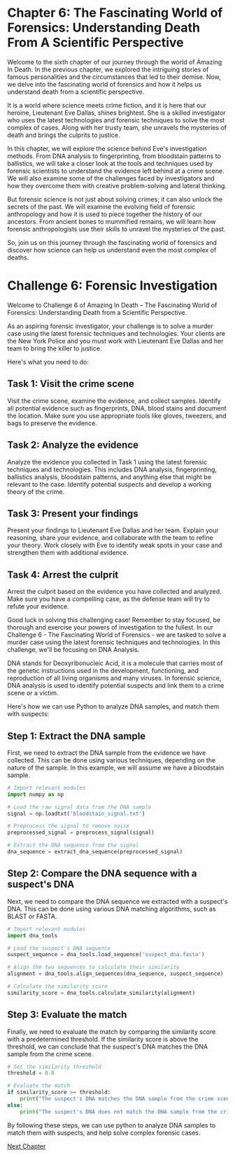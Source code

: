 # Chapter 6: The Fascinating World of Forensics: Understanding Death From A Scientific Perspective

Welcome to the sixth chapter of our journey through the world of Amazing In Death. In the previous chapter, we explored the intriguing stories of famous personalities and the circumstances that led to their demise. Now, we delve into the fascinating world of forensics and how it helps us understand death from a scientific perspective.

It is a world where science meets crime fiction, and it is here that our heroine, Lieutenant Eve Dallas, shines brightest. She is a skilled investigator who uses the latest technologies and forensic techniques to solve the most complex of cases. Along with her trusty team, she unravels the mysteries of death and brings the culprits to justice.

In this chapter, we will explore the science behind Eve's investigation methods. From DNA analysis to fingerprinting, from bloodstain patterns to ballistics, we will take a closer look at the tools and techniques used by forensic scientists to understand the evidence left behind at a crime scene. We will also examine some of the challenges faced by investigators and how they overcome them with creative problem-solving and lateral thinking.

But forensic science is not just about solving crimes; it can also unlock the secrets of the past. We will examine the evolving field of forensic anthropology and how it is used to piece together the history of our ancestors. From ancient bones to mummified remains, we will learn how forensic anthropologists use their skills to unravel the mysteries of the past.

So, join us on this journey through the fascinating world of forensics and discover how science can help us understand even the most complex of deaths.
# Challenge 6: Forensic Investigation

Welcome to Challenge 6 of Amazing In Death – The Fascinating World of Forensics: Understanding Death from a Scientific Perspective.

As an aspiring forensic investigator, your challenge is to solve a murder case using the latest forensic techniques and technologies. Your clients are the New York Police and you must work with Lieutenant Eve Dallas and her team to bring the killer to justice.

Here's what you need to do:

## Task 1: Visit the crime scene

Visit the crime scene, examine the evidence, and collect samples. Identify all potential evidence such as fingerprints, DNA, blood stains and document the location. Make sure you use appropriate tools like gloves, tweezers, and bags to preserve the evidence.

## Task 2: Analyze the evidence

Analyze the evidence you collected in Task 1 using the latest forensic techniques and technologies. This includes DNA analysis, fingerprinting, ballistics analysis, bloodstain patterns, and anything else that might be relevant to the case. Identify potential suspects and develop a working theory of the crime.

## Task 3: Present your findings

Present your findings to Lieutenant Eve Dallas and her team. Explain your reasoning, share your evidence, and collaborate with the team to refine your theory. Work closely with Eve to identify weak spots in your case and strengthen them with additional evidence.

## Task 4: Arrest the culprit

Arrest the culprit based on the evidence you have collected and analyzed. Make sure you have a compelling case, as the defense team will try to refute your evidence.

Good luck in solving this challenging case! Remember to stay focused, be thorough and exercise your powers of investigation to the fullest.
In our Challenge 6 - The Fascinating World of Forensics - we are tasked to solve a murder case using the latest forensic techniques and technologies. In this challenge, we'll be focusing on DNA Analysis.

DNA stands for Deoxyribonucleic Acid, it is a molecule that carries most of the genetic instructions used in the development, functioning, and reproduction of all living organisms and many viruses. In forensic science, DNA analysis is used to identify potential suspects and link them to a crime scene or a victim.

Here's how we can use Python to analyze DNA samples, and match them with suspects:

## Step 1: Extract the DNA sample

First, we need to extract the DNA sample from the evidence we have collected. This can be done using various techniques, depending on the nature of the sample. In this example, we will assume we have a bloodstain sample.

```python
# Import relevant modules
import numpy as np

# Load the raw signal data from the DNA sample
signal = np.loadtxt('bloodstain_signal.txt')

# Preprocess the signal to remove noise
preprocessed_signal = preprocess_signal(signal)

# Extract the DNA sequence from the signal
dna_sequence = extract_dna_sequence(preprocessed_signal)
```

## Step 2: Compare the DNA sequence with a suspect's DNA

Next, we need to compare the DNA sequence we extracted with a suspect's DNA. This can be done using various DNA matching algorithms, such as BLAST or FASTA.

```python
# Import relevant modules
import dna_tools

# Load the suspect's DNA sequence
suspect_sequence = dna_tools.load_sequence('suspect_dna.fasta')

# Align the two sequences to calculate their similarity
alignment = dna_tools.align_sequences(dna_sequence, suspect_sequence)

# Calculate the similarity score
similarity_score = dna_tools.calculate_similarity(alignment)
```

## Step 3: Evaluate the match

Finally, we need to evaluate the match by comparing the similarity score with a predetermined threshold. If the similarity score is above the threshold, we can conclude that the suspect's DNA matches the DNA sample from the crime scene.

```python
# Set the similarity threshold
threshold = 0.8

# Evaluate the match
if similarity_score >= threshold:
    print("The suspect's DNA matches the DNA sample from the crime scene.")
else:
    print("The suspect's DNA does not match the DNA sample from the crime scene.")
```

By following these steps, we can use python to analyze DNA samples to match them with suspects, and help solve complex forensic cases.


[Next Chapter](07_Chapter07.md)